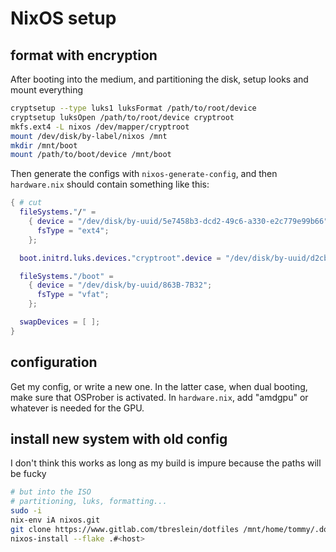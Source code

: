 # NixOS setup

## format with encryption

After booting into the medium, and partitioning the disk, setup looks and mount everything

```bash
cryptsetup --type luks1 luksFormat /path/to/root/device
cryptsetup luksOpen /path/to/root/device cryptroot
mkfs.ext4 -L nixos /dev/mapper/cryptroot
mount /dev/disk/by-label/nixos /mnt
mkdir /mnt/boot
mount /path/to/boot/device /mnt/boot
```

Then generate the configs with `nixos-generate-config`, and then `hardware.nix` should contain something like this:

```nix
{ # cut
  fileSystems."/" =
    { device = "/dev/disk/by-uuid/5e7458b3-dcd2-49c6-a330-e2c779e99b66";
      fsType = "ext4";
    };

  boot.initrd.luks.devices."cryptroot".device = "/dev/disk/by-uuid/d2cb12f8-67e3-4725-86c3-0b5c7ebee3a6";

  fileSystems."/boot" =
    { device = "/dev/disk/by-uuid/863B-7B32";
      fsType = "vfat";
    };

  swapDevices = [ ];
}
```

## configuration

Get my config, or write a new one.
In the latter case, when dual booting, make sure that OSProber is activated.
In `hardware.nix`, add "amdgpu" or whatever is needed for the GPU.

## install new system with old config

I don't think this works as long as my build is impure because the paths will be fucky

```bash
# but into the ISO
# partitioning, luks, formatting...
sudo -i
nix-env iA nixos.git
git clone https://www.gitlab.com/tbreslein/dotfiles /mnt/home/tommy/.dotfiles
nixos-install --flake .#<host>
```

